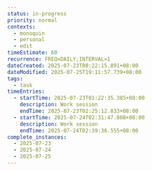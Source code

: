 ```yaml
---
status: in-progress
priority: normal
contexts:
  - monoquin
  - personal
  - edit
timeEstimate: 60
recurrence: FREQ=DAILY;INTERVAL=1
dateCreated: 2025-07-23T00:22:15.891+08:00
dateModified: 2025-07-25T19:11:57.739+08:00
tags:
  - task
timeEntries:
  - startTime: 2025-07-23T01:22:35.385+08:00
    description: Work session
    endTime: 2025-07-23T02:25:12.833+08:00
  - startTime: 2025-07-24T02:31:47.808+08:00
    description: Work session
    endTime: 2025-07-24T02:39:36.555+08:00
complete_instances:
  - 2025-07-23
  - 2025-07-24
  - 2025-07-25
---
```


